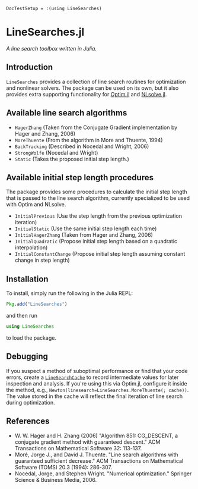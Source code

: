 ```@meta
DocTestSetup = :(using LineSearches)
```

# LineSearches.jl
*A line search toolbox written in Julia.*

## Introduction
`LineSearches` provides a collection of line search routines for
optimization and nonlinear solvers.  The package can be used on its
own, but it also provides extra supporting functionality for
[Optim.jl](https://github.com/JuliaNLSolvers/Optim.jl) and
[NLsolve.jl](https://github.com/JuliaNLSolvers/NLsolve.jl).


## Available line search algorithms
* `HagerZhang` (Taken from the Conjugate Gradient implementation
  by Hager and Zhang, 2006)
* `MoreThuente` (From the algorithm in More and Thuente, 1994)
* `BackTracking` (Described in Nocedal and Wright, 2006)
* `StrongWolfe` (Nocedal and Wright)
* `Static` (Takes the proposed initial step length.)

## Available initial step length procedures
The package provides some procedures to calculate the initial step
length that is passed to the line search algorithm, currently specialized to
be used with Optim and NLsolve.
* `InitialPrevious` (Use the step length from the previous
  optimization iteration)
* `InitialStatic` (Use the same initial step length each time)
* `InitialHagerZhang` (Taken from Hager and Zhang, 2006)
* `InitialQuadratic` (Propose initial step length based on a quadratic
  interpolation)
* `InitialConstantChange` (Propose initial step length assuming
  constant change in step length)

## Installation

To install, simply run the following in the Julia REPL:
```julia
Pkg.add("LineSearches")
```
and then run
```julia
using LineSearches
```
to load the package.

## Debugging

If you suspect a method of suboptimal performance or find that your code errors,
create a [`LineSearchCache`](@ref) to record intermediate values for later
inspection and analysis. If you're using this via Optim.jl, configure it inside
the method, e.g., `Newton(linesearch=LineSearches.MoreThuente(; cache))`. The
value stored in the cache will reflect the final iteration of line search during
optimization.

## References

- W. W. Hager and H. Zhang (2006) "Algorithm 851: CG_DESCENT, a conjugate gradient method with guaranteed descent." ACM Transactions on Mathematical Software 32: 113-137.
- Moré, Jorge J., and David J. Thuente. "Line search algorithms with guaranteed sufficient decrease." ACM Transactions on Mathematical Software (TOMS) 20.3 (1994): 286-307.
- Nocedal, Jorge, and Stephen Wright. "Numerical optimization." Springer Science & Business Media, 2006.
